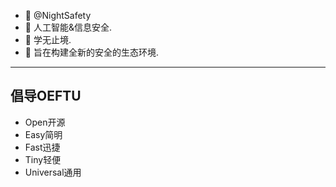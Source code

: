 - 👋 @NightSafety
- 👀 人工智能&信息安全.
- 🌱 学无止境.
- 💞️ 旨在构建全新的安全的生态环境.
---
## 倡导OEFTU

- Open开源
- Easy简明
- Fast迅捷
- Tiny轻便
- Universal通用
